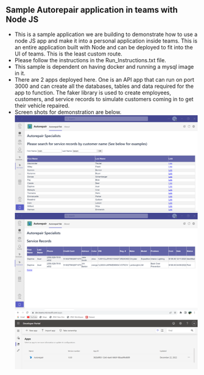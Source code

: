 ## Sample Autorepair application in teams with Node JS
* This is a sample application we are building to demonstrate how to use a node JS app and make it into a personal application inside teams. This is an entire application built with Node and can be deployed to fit into the UI of teams. This is the least custom route. 
* Please follow the instructions in the Run_Instructions.txt file. 
* This sample is dependent on having docker and running a mysql image in it. 
* There are 2 apps deployed here. One is an API app that can run on port 3000 and can create all the databases, tables and data required for the app to function. The faker library is used to create employees, customers, and service records to simulate customers coming in to get their vehicle repaired. 
* Screen shots for demonstration are below.
![App inside teams.](./autorepair_app_in_teams.png)
![App inside teams.](./autorepair_service_records.png)
![App inside teams.](./dev_portal_deployment.png)
